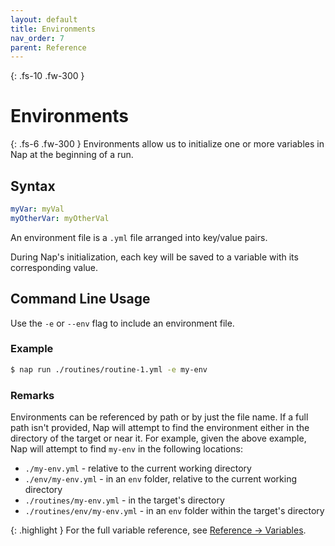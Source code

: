```yaml
---
layout: default
title: Environments
nav_order: 7
parent: Reference
---
```


{: .fs-10 .fw-300 }
# Environments

{: .fs-6 .fw-300 }
Environments allow us to initialize one or more variables in Nap at the beginning of a run.

## Syntax

```yml
myVar: myVal
myOtherVar: myOtherVal
```

An environment file is a `.yml` file arranged into key/value pairs. 

During Nap's initialization, each key will be saved to a variable with its corresponding value.

## Command Line Usage

Use the `-e` or `--env` flag to include an environment file.

### Example

```bash
$ nap run ./routines/routine-1.yml -e my-env
```

### Remarks

Environments can be referenced by path or by just the file name. If a full path isn't provided, Nap will attempt to find the environment either in the directory of the target or near it. For example, given the above example, Nap will attempt to find `my-env` in the following locations:

* `./my-env.yml` - relative to the current working directory
* `./env/my-env.yml` - in an `env` folder, relative to the current working directory
* `./routines/my-env.yml` - in the target's directory
* `./routines/env/my-env.yml` - in an `env` folder within the target's directory

{: .highlight }
For the full variable reference, see [Reference -> Variables](/nap/reference/variables).